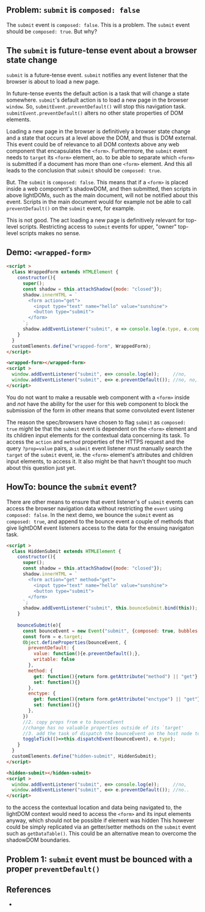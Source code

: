 ## Problem: `submit` is `composed: false`

The `submit` event is `composed: false`. This is a problem. The `submit` event should be `composed: true`. But why?

## The `submit` is future-tense event about a browser state change 

`submit` is a future-tense event. `submit` notifies any event listener that the browser is about to load a new page. 

In future-tense events the default action is a task that will change a state somewhere. `submit`'s default action is to load a new page in the browser `window`. So, `submitEvent.preventDefault()` will stop this navigation task. `submitEvent.preventDefault()` alters no other state properties of DOM elements.

Loading a new page in the browser is definitively a browser state change and a state that occurs at a level above the DOM, and thus is DOM external. This event could be of relevance to all DOM contexts above any web component that encapsulates the `<form>`. Furthermore, the `submit` event needs to `target` its `<form>` element, ao. to be able to separate which `<form>` is submitted if a document has more than one `<form>` element. And this all leads to the conclusion that `submit` should be `composed: true`.
 
But. The `submit` is `composed: false`. This means that if a `<form>` is placed inside a web component's shadowDOM, and then submitted, then scripts in above lightDOMs, such as the main document, will not be notified about this event. Scripts in the main document would for example not be able to call `preventDefault()` on the `submit` event, for example.

This is not good. The act loading a new page is definitively relevant for top-level scripts. Restricting access to `submit` events for upper, "owner" top-level scripts makes no sense.

## Demo: `<wrapped-form>`

```html
<script >
  class WrappedForm extends HTMLElement {
    constructor(){
      super();
      const shadow = this.attachShadow({mode: "closed"});
      shadow.innerHTML = `
        <form action="get">
          <input type="text" name="hello" value="sunshine">
          <button type="submit">
        </form>
      `;
      shadow.addEventListener("submit", e => console.log(e.type, e.composed));
    }
  }
  customElements.define("wrapped-form", WrappedForm);
</script>

<wrapped-form></wrapped-form>
<script >
  window.addEventListener("submit", e=> console.log(e));     //no,
  window.addEventListener("submit", e=> e.preventDefault()); //no, no, no..
</script>
```

You do not want to make a reusable web component with a `<form>` inside and *not* have the ability for the user for this web component to block the submission of the form in other means that some convoluted event listener

The reason the spec/browsers have chosen to flag `submit` as `composed: true` *might* be that the `submit` event is dependent on the `<form>` element and its children input elements for the contextual data concerning its task. To access the `action` and `method` properties of the HTTPS request and the query `?prop=value` pairs, a `submit` event listener must manually search the `target` of the `submit` event, ie. the `<form>` element's attributes and children input elements, to access it. It also might be that havn't thought too much about this question just yet.

## HowTo: bounce the `submit` event?
 
There are other means to ensure that event listener's of `submit` events can access the browser navigation data without restricting the `event` using `composed: false`. In the next demo, we bounce the `submit` event as `composed: true`, and append to the bounce event a couple of methods that give lightDOM event listeners access to the data for the ensuing navigaton task.

```html
<script >
  class HiddenSubmit extends HTMLElement {
    constructor(){
      super();
      const shadow = this.attachShadow({mode: "closed"});
      shadow.innerHTML = `
        <form action="get" method="get">
          <input type="text" name="hello" value="sunshine">
          <button type="submit">
        </form>
      `;
      shadow.addEventListener("submit", this.bounceSubmit.bind(this));
    }
 
    bounceSubmit(e){
      const bounceEvent = new Event("submit", {composed: true, bubbles: true});
      const form = e.target;
      Object.defineProperties(bounceEvent, {
        preventDefault: {
          value: function(){e.preventDefault();},
          writable: false
        },
        method: {
          get: function(){return form.getAttribute("method") || "get"},
          set: function(){}
        },
        enctype: {
          get: function(){return form.getAttribute("enctype") || "get"},
          set: function(){}
        },
      })
      //2. copy props from e to bounceEvent
      //change has no valuable properties outside of its `target'
      //3. add the task of dispatch the bounceEvent on the host node to run first in the event loop. Set raceEvents to the e.type.
      toggleTick(()=>this.dispatchEvent(bounceEvent), e.type);
    }
  }
  customElements.define("hidden-submit", HiddenSubmit);
</script>

<hidden-submit></hidden-submit>
<script >
  window.addEventListener("submit", e=> console.log(e));     //no,
  window.addEventListener("submit", e=> e.preventDefault()); //no..
</script>
```
 
 to the  access the contextual location and data being navigated to, the lightDOM context would need to access the `<form>` and its input elements anyway, which should not be possible if element was hidden This however could be simply replicated via an getter/setter methods on the `submit` event such as `getDataTable()`. This could be an alternative mean to overcome the shadowDOM boundaries. 


## Problem 1: `submit` event must be bounced with a proper `preventDefault()`

 

## References

 * 